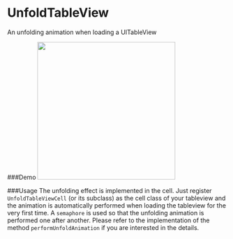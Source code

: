 # UnfoldTableView
An unfolding animation when loading a UITableView

###Demo
<img src="https://cloud.githubusercontent.com/assets/3366713/10016989/8475f8b2-615d-11e5-8ada-216446237068.gif" width=316>


###Usage
The unfolding effect is implemented in the cell. Just register `UnfoldTableViewCell` (or its subclass) as the cell class of your tableview and the animation is automatically performed when loading the tableview for the very first time. A `semaphore` is used so that the unfolding animation is performed one after another. Please refer to the implementation of the method `performUnfoldAnimation` if you are interested in the details.
